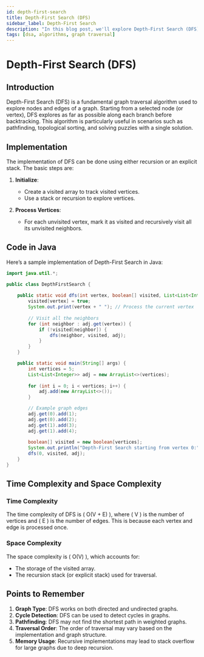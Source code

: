 ```yaml
---
id: depth-first-search
title: Depth-First Search (DFS)
sidebar_label: Depth-First Search
description: "In this blog post, we'll explore Depth-First Search (DFS), a fundamental graph traversal algorithm. We'll discuss its implementation, time complexity, and practical applications in various fields such as pathfinding and tree traversals."
tags: [dsa, algorithms, graph traversal]
---
```


# Depth-First Search (DFS)

## Introduction

Depth-First Search (DFS) is a fundamental graph traversal algorithm used to explore nodes and edges of a graph. Starting from a selected node (or vertex), DFS explores as far as possible along each branch before backtracking. This algorithm is particularly useful in scenarios such as pathfinding, topological sorting, and solving puzzles with a single solution.

## Implementation

The implementation of DFS can be done using either recursion or an explicit stack. The basic steps are:

1. **Initialize**:
   - Create a visited array to track visited vertices.
   - Use a stack or recursion to explore vertices.

2. **Process Vertices**:
   - For each unvisited vertex, mark it as visited and recursively visit all its unvisited neighbors.

## Code in Java

Here’s a sample implementation of Depth-First Search in Java:

```java
import java.util.*;

public class DepthFirstSearch {
    
    public static void dfs(int vertex, boolean[] visited, List<List<Integer>> adj) {
        visited[vertex] = true;
        System.out.print(vertex + " "); // Process the current vertex
        
        // Visit all the neighbors
        for (int neighbor : adj.get(vertex)) {
            if (!visited[neighbor]) {
                dfs(neighbor, visited, adj);
            }
        }
    }

    public static void main(String[] args) {
        int vertices = 5;
        List<List<Integer>> adj = new ArrayList<>(vertices);
        
        for (int i = 0; i < vertices; i++) {
            adj.add(new ArrayList<>());
        }

        // Example graph edges
        adj.get(0).add(1);
        adj.get(0).add(2);
        adj.get(1).add(3);
        adj.get(1).add(4);
        
        boolean[] visited = new boolean[vertices];
        System.out.println("Depth-First Search starting from vertex 0:");
        dfs(0, visited, adj);
    }
}
```

## Time Complexity and Space Complexity

### Time Complexity

The time complexity of DFS is \( O(V + E) \), where \( V \) is the number of vertices and \( E \) is the number of edges. This is because each vertex and edge is processed once.

### Space Complexity

The space complexity is \( O(V) \), which accounts for:
- The storage of the visited array.
- The recursion stack (or explicit stack) used for traversal.

## Points to Remember

1. **Graph Type**: DFS works on both directed and undirected graphs.
2. **Cycle Detection**: DFS can be used to detect cycles in graphs.
3. **Pathfinding**: DFS may not find the shortest path in weighted graphs.
4. **Traversal Order**: The order of traversal may vary based on the implementation and graph structure.
5. **Memory Usage**: Recursive implementations may lead to stack overflow for large graphs due to deep recursion.